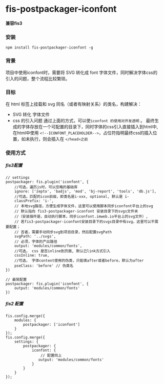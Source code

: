 # fis-postpackager-iconfont
**兼容fis3**


### 安装
```
npm install fis-postpackager-iconfont -g
```


### 背景

项目中使用iconfont时，需要将 SVG 转化成 font 字体文件，同时解决字体css的引入的问题，整个流程比较繁琐。


### 目标
在 html 标签上挂载和 svg 同名（或者有映射关系）的类名，构建解决：
+ SVG 转化 字体文件
+ css 的引入问题
通过上面的方式，可以使`iconfont 的使用对开发透明` 。
最终生成的字体存放在一个可配置的目录下，同时字体的css引入直接插入到html中, 在html中使用 `<!--ICONFONT_PLACEHOLDER-->`，占位符指明最终css的插入位置，如未执行，则会插入在  `</head>之前`

### 使用方式

##### fis3配置
```
// settings
postpackager: fis.plugin('iconfont', {
    //可选，遍历js时，可以忽略的基础库
    ignore: ['zepto', 'badjs', 'mod', 'bj-report', 'tools', 'db.js'],
    //可选，匹配的icon前缀，即类名是i-xxx, optional, 默认是 i-
    classPrefix: 'i-',
    // 本地svg路径，方便生成字体文件，这里可以使用脚本同步iconfont平台上的svg
    // 默认指向 fis3-postpackager-iconfont 安装目录下的svgs文件夹
    //（安装插件是，自动执行脚本，同步iconfont.imweb.io平台上的svg文件）,
    // 若fis3-postpackager-iconfont安装目录下的svgs目录中有svg，这里可以不需要配置；
    // 否者，需要手动同步svg到项目目录，然后配置svgPath
    svgPath: '../svgs',
    // 必须，字体的产出路径
    output: 'modules/common/fonts',
    //可选， css 是否inline到页面, 默认已link方式引入
    cssInline: true,
    //可选， 字体content使用的伪类，只能填after或者before，默认为after
    pseClass: 'before' // 伪类名
})

// 最简配置
postpackager: fis.plugin('iconfont', {
    output: 'modules/common/fonts'
})

```

##### fis2 配置
```
fis.config.merge({
    modules: {
        postpackager: ['iconfont']
    }
});
fis.config.merge({
    settings: {
        postpackager: {
            iconfont: {
                // 配置同上
               output: 'modules/common/fonts' 
            }
        }
    }
});
```




